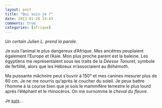 ```yaml
---
layout: post
title: "Qui suis-je ?"
date: 2013-01-28 14:43
comments: true
categories: [afrique]
---
```

_Un certain Julien L. prend la parole._

Je suis l’animal le plus dangereux d’Afrique. Mes ancêtres peuplaient également l’Europe et l’Asie. Mon plus proche parent est la baleine. Les égyptiens me représentaient sous les traits de la _Déesse Taouret_, symbole de fertilité, alors que les Hébreux m’associaient au _Béhémoth_.

Ma puissante mâchoire peut s’ouvrir à 150° et mes canines mesurer plus de 60 cm. Je ne me nourris qu’après le coucher du soleil. Je peux battre l’homme à la course bien que je sois le mammifère terrestre le plus lourd après l’éléphant et le rhinocéros. On me surnomme le _cheval du fleuve_.

Je [suis](http://www.youtube.com/watch?v=3J45ojsP6Dc)...
